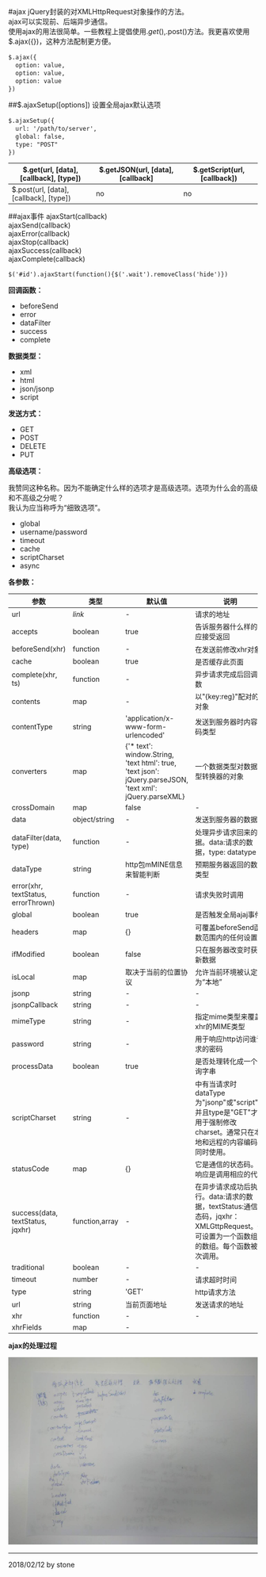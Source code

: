 #ajax
jQuery封装的对XMLHttpRequest对象操作的方法。  
ajax可以实现前、后端异步通信。  
使用ajax的用法很简单。一些教程上提倡使用$.get(),$.post()方法。我更喜欢使用$.ajax({})，这种方法配制更方便。  

    $.ajax({
      option: value,
      option: value,
      option: value
    })

##$.ajaxSetup([options])
设置全局ajax默认选项  

    $.ajaxSetup({
      url: '/path/to/server',
      global: false,
      type: "POST"
    })

|$.get(url, [data], [callback], [type])|$.getJSON(url, [data], [callback]|$.getScript(url, [callback])|
|-|-|-|
|$.post(url, [data], [callback], [type])|no|no|

##ajax事件
ajaxStart(callback)  
ajaxSend(callback)  
ajaxError(callback)  
ajaxStop(callback)  
ajaxSuccess(callback)  
ajaxComplete(callback)  

    $('#id').ajaxStart(function(){$('.wait').removeClass('hide')})  

**回调函数：**  

- beforeSend
- error
- dataFilter
- success
- complete

**数据类型：**  

- xml
- html
- json/jsonp
- script

**发送方式：**  

- GET
- POST
- DELETE
- PUT

**高级选项：**  

我赞同这种名称。因为不能确定什么样的选项才是高级选项。选项为什么会的高级和不高级之分呢？  
我认为应当称呼为“细致选项”。  

- global
- username/password
- timeout
- cache
- scriptCharset
- async

**各参数：**  

|参数|类型|默认值|说明|
|-|-|-|-|
|url|*link*|-|请求的地址|
|accepts|boolean|true|告诉服务器什么样的响应接受返回|
|beforeSend(xhr)|function|-|在发送前修改xhr对象|
|cache|boolean|true|是否缓存此页面|
|complete(xhr, ts)|function|-|异步请求完成后回调函数|
|contents|map|-|以"{key:reg}"配对的对象|
|contentType|string|'application/x-www-form-urlencoded'|发送到服务器时内容编码类型|
|converters|map|{'* text': window.String, 'text html': true, 'text json': jQuery.parseJSON, 'text xml': jQuery.parseXML}|一个数据类型对数据类型转换器的对象|
|crossDomain|map|false|-|
|data|object/string|-|发送到服务器的数据|
|dataFilter(data, type)|function|-|处理异步请求回来的数据。data:请求的数据，type: datatype|
|dataType|string|http包mMINE信息来智能判断|预期服务器返回的数据类型|
|error(xhr, textStatus, errorThrown)|function|-|请求失败时调用|
|global|boolean|true|是否触发全局ajaj事件|
|headers|map|{}|可覆盖beforeSend函数范围内的任何设置|
|ifModified|boolean|false|只在服务器改变时获取新数据|
|isLocal|map|取决于当前的位置协议|允许当前环境被认定为“本地”|
|jsonp|string|-|-|
|jsonpCallback|string|-|-|
|mimeType|string|-|指定mime类型来覆盖xhr的MIME类型|
|password|string|-|用于响应http访问谁请求的密码|
|processData|boolean|true|是否处理转化成一个查询字串|
|scriptCharset|string|-|中有当请求时dataType为"jsonp"或"script"，并且type是"GET"才会用于强制修改charset。通常只在本地和远程的内容编码不同时使用。|
|statusCode|map|{}|它是通信的状态码。当响应是调用相应的代码|
|success(data, textStatus, jqxhr)|function,array|-|在异步请求成功后执行。data:请求的数据，textStatus:通信状态码，jqxhr：XMLGttpRequest。也可设置为一个函数组成的数组。每个函数被依次调用。|
|traditional|boolean|-|-|
|timeout|number|-|请求超时时间|
|type|string|'GET'|http请求方法|
|url|string|当前页面地址|发送请求的地址|
|xhr|function|-|-|
|xhrFields|map|-||

**ajax的处理过程**  

![ajax的处理过程](./image/ajaxProcess.jpeg)

----
2018/02/12 by stone












































